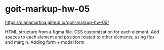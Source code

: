 # goit-markup-hw-05

https://dianamartina.github.io/goit-markup-hw-05/

HTML structure from a figma file.
CSS customization for each element.
Add spaces to each element and position related to other elements, using flex and margin.
Adding form + modal form
